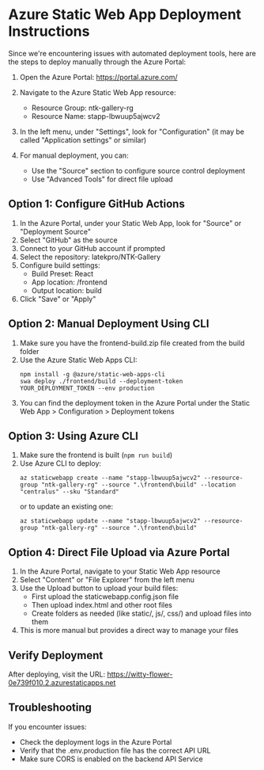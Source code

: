 # Azure Static Web App Deployment Instructions

Since we're encountering issues with automated deployment tools, here are the steps to deploy manually through the Azure Portal:

1. Open the Azure Portal: https://portal.azure.com/

2. Navigate to the Azure Static Web App resource:
   - Resource Group: ntk-gallery-rg
   - Resource Name: stapp-lbwuup5ajwcv2

3. In the left menu, under "Settings", look for "Configuration" (it may be called "Application settings" or similar)

4. For manual deployment, you can:
   - Use the "Source" section to configure source control deployment
   - Use "Advanced Tools" for direct file upload

## Option 1: Configure GitHub Actions
1. In the Azure Portal, under your Static Web App, look for "Source" or "Deployment Source"
2. Select "GitHub" as the source
3. Connect to your GitHub account if prompted
4. Select the repository: latekpro/NTK-Gallery
5. Configure build settings:
   - Build Preset: React
   - App location: /frontend
   - Output location: build
6. Click "Save" or "Apply"

## Option 2: Manual Deployment Using CLI
1. Make sure you have the frontend-build.zip file created from the build folder
2. Use the Azure Static Web Apps CLI:
   ```
   npm install -g @azure/static-web-apps-cli
   swa deploy ./frontend/build --deployment-token YOUR_DEPLOYMENT_TOKEN --env production
   ```
3. You can find the deployment token in the Azure Portal under the Static Web App > Configuration > Deployment tokens

## Option 3: Using Azure CLI
1. Make sure the frontend is built (`npm run build`)
2. Use Azure CLI to deploy:
   ```
   az staticwebapp create --name "stapp-lbwuup5ajwcv2" --resource-group "ntk-gallery-rg" --source ".\frontend\build" --location "centralus" --sku "Standard"
   ```
   or to update an existing one:
   ```
   az staticwebapp update --name "stapp-lbwuup5ajwcv2" --resource-group "ntk-gallery-rg" --source ".\frontend\build"
   ```

## Option 4: Direct File Upload via Azure Portal
1. In the Azure Portal, navigate to your Static Web App resource
2. Select "Content" or "File Explorer" from the left menu
3. Use the Upload button to upload your build files:
   - First upload the staticwebapp.config.json file
   - Then upload index.html and other root files
   - Create folders as needed (like static/, js/, css/) and upload files into them
4. This is more manual but provides a direct way to manage your files

## Verify Deployment
After deploying, visit the URL: https://witty-flower-0e739f010.2.azurestaticapps.net

## Troubleshooting
If you encounter issues:
- Check the deployment logs in the Azure Portal
- Verify that the .env.production file has the correct API URL
- Make sure CORS is enabled on the backend API Service